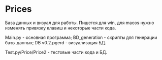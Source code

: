 # Prices
База данных и визуал для работы.
Пишется для win, для macos нужно изменять привязку клавиш и некоторые части кода.

Main.py - основная программа;
BD_generation - скрипты для генерации базы данных;
DB v0.2.pgerd - визуализация БД.

Test.py/Price/Price2 - тестовые части кода и БД.
